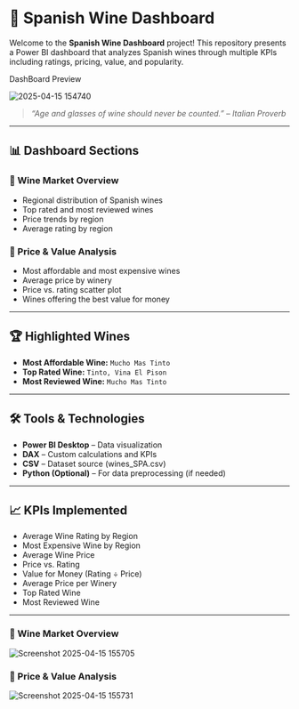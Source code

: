 # 🍷 Spanish Wine Dashboard

Welcome to the **Spanish Wine Dashboard** project! This repository presents a Power BI dashboard that analyzes Spanish wines through multiple KPIs including ratings, pricing, value, and popularity.

DashBoard Preview

![2025-04-15 154740](https://github.com/user-attachments/assets/72c0e182-8c27-4752-89fd-8b0f08beb10e)


> _“Age and glasses of wine should never be counted.”_ – *Italian Proverb*

---

## 📊 Dashboard Sections

### 🔹 Wine Market Overview
- Regional distribution of Spanish wines
- Top rated and most reviewed wines
- Price trends by region
- Average rating by region

### 🔸 Price & Value Analysis
- Most affordable and most expensive wines
- Average price by winery
- Price vs. rating scatter plot
- Wines offering the best value for money

---

## 🏆 Highlighted Wines
- **Most Affordable Wine:** `Mucho Mas Tinto`
- **Top Rated Wine:** `Tinto, Vina El Pison`
- **Most Reviewed Wine:** `Mucho Mas Tinto`

---

## 🛠️ Tools & Technologies
- **Power BI Desktop** – Data visualization
- **DAX** – Custom calculations and KPIs
- **CSV** – Dataset source (wines_SPA.csv)
- **Python (Optional)** – For data preprocessing (if needed)

---

## 📈 KPIs Implemented
- Average Wine Rating by Region  
- Most Expensive Wine by Region  
- Average Wine Price  
- Price vs. Rating  
- Value for Money (Rating ÷ Price)  
- Average Price per Winery  
- Top Rated Wine  
- Most Reviewed Wine  

---
### 🔹 Wine Market Overview

![Screenshot 2025-04-15 155705](https://github.com/user-attachments/assets/1d82a281-c252-4961-ac28-40644dfa8e7d)

### 🔸 Price & Value Analysis

![Screenshot 2025-04-15 155731](https://github.com/user-attachments/assets/1840f4ea-c082-45c9-8ecb-0e7fc7a199a4)



